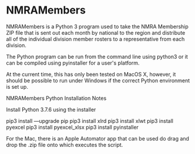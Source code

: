 # NMRAMembers

NMRAMembers is a Python 3 program used to take the NMRA Membership ZIP file that is sent out each month by national to the region and distribute all of the individual division member rosters to a representative from each division.

The Python program can be run from the command line using python3 or it can be compiled using pyinstaller for a user's platform.

At the current time, this has only been tested on MacOS X, however, it should be possible to run under Windows if the correct Python environment is set up.

NMRAMembers Python Installation Notes

Install Python 3.7.6 using the installer

pip3 install —upgrade pip
pip3 install xlrd
pip3 install xlwt
pip3 install pyexcel
pip3 install pyexcel_xlsx
pip3 install pyinstaller

For the Mac, there is an Apple Automator app that can be used do drag and drop the .zip file onto which executes the script.

